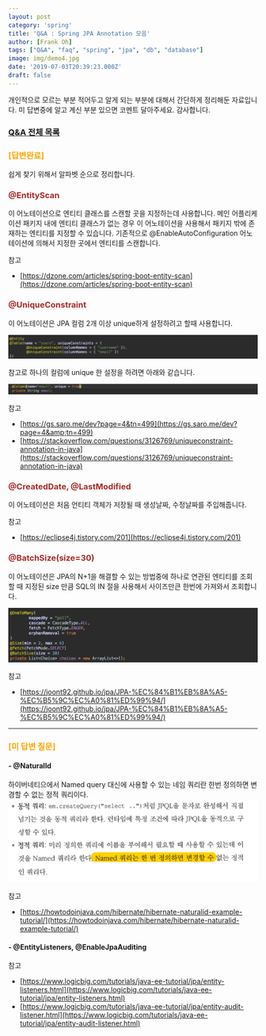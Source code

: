 ```yaml
---
layout: post
category: 'spring'
title: 'Q&A : Spring JPA Annotation 모음'
author: [Frank Oh]
tags: ["Q&A", "faq", "spring", "jpa", "db", "database"]
image: img/demo4.jpg
date: '2019-07-03T20:39:23.000Z'
draft: false
---
```


개인적으로 모르는 부분 적어두고 알게 되는 부분에 대해서 간단하게 정리해둔 자료입니다.
미 답변중에 알고 계신 부분 있으면 코멘트 달아주세요. 감사합니다.

### [Q&A 전체 목록](https://blog.advenoh.pe.kr/java/QA-%EA%B0%9C%EB%B0%9C%EA%B4%80%EB%A0%A8-%EC%A7%88%EB%AC%B8-%EB%AA%A8%EC%9D%8C/)

### <span style="color:orange">[답변완료]</span>

쉽게 찾기 위해서 알파벳 순으로 정리합니다.

### <span style="color:brown">@EntityScan</span>

이 어노테이션으로 엔티티 클래스를 스캔할 곳을 지정하는데 사용합니다. 메인 어플리케이션 패키지 내에 엔티티 클래스가 없는 경우 이 어노테이션을 사용해서 패키지 밖에 존재하는 엔티티를 지정할 수 있습니다. 기존적으로 @EnableAutoConfiguration 어노테이션에 의해서 지정한 곳에서 엔티티를 스캔합니다.

참고
* [https://dzone.com/articles/spring-boot-entity-scan](https://dzone.com/articles/spring-boot-entity-scan)

### <span style="color:brown">@UniqueConstraint</span>

이 어노테이션은 JPA 컬럼 2개 이상 unique하게 설정하려고 할때 사용합니다.

![](images/QA-Spring-JPA-Annotation-모음/image_3.png)

참고로 하나의 컬럼에 unique 한 설정을 하려면 아래와 같습니다.

![](images/QA-Spring-JPA-Annotation-모음/image_2.png)

참고
* [https://gs.saro.me/dev?page=4&tn=499](https://gs.saro.me/dev?page=4&amp;tn=499)
* [https://stackoverflow.com/questions/3126769/uniqueconstraint-annotation-in-java](https://stackoverflow.com/questions/3126769/uniqueconstraint-annotation-in-java)

### <span style="color:brown">@CreatedDate, @LastModified</span>

이 어노테이션은 처음 언티티 객체가 저장될 때 생성날짜, 수정날짜를 주입해줍니다.

참고
* [https://eclipse4j.tistory.com/201](https://eclipse4j.tistory.com/201)

### <span style="color:brown">@BatchSize(size=30)</span>

이 어노테이션은 JPA의 N+1을 해결할 수 있는 방법중에 하나로 연관된 엔티티를 조회할 때 지정된 size 만큼 SQL의 IN 절을 사용해서 사이즈만큰 한번에 가져와서 조회합니다.

![](images/QA-Spring-JPA-Annotation-모음/image_4.png)

참고

* [https://joont92.github.io/jpa/JPA-%EC%84%B1%EB%8A%A5-%EC%B5%9C%EC%A0%81%ED%99%94/](https://joont92.github.io/jpa/JPA-%EC%84%B1%EB%8A%A5-%EC%B5%9C%EC%A0%81%ED%99%94/)

- - - -

### <span style="color:orange">[미 답변 질문]</span>

#### - @NaturalId
하이버네티으에서 Named query 대신에 사용할 수 있는 네임 쿼리란 한번 정의하면 변경할 수 없는 정적 쿼리이다.
![](images/QA-Spring-JPA-Annotation-모음/image_1.png)

참고
* [https://howtodoinjava.com/hibernate/hibernate-naturalid-example-tutorial/](https://howtodoinjava.com/hibernate/hibernate-naturalid-example-tutorial/)

#### - @EntityListeners, @EnableJpaAuditing

참고
* [https://www.logicbig.com/tutorials/java-ee-tutorial/jpa/entity-listeners.html](https://www.logicbig.com/tutorials/java-ee-tutorial/jpa/entity-listeners.html)
* [https://www.logicbig.com/tutorials/java-ee-tutorial/jpa/entity-audit-listener.html](https://www.logicbig.com/tutorials/java-ee-tutorial/jpa/entity-audit-listener.html)




